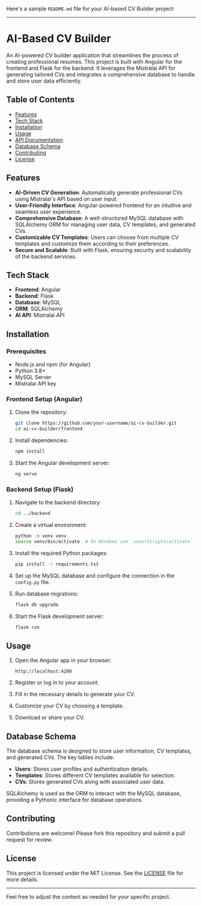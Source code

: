 Here's a sample `README.md` file for your AI-based CV Builder project:

---

# AI-Based CV Builder

An AI-powered CV builder application that streamlines the process of creating professional resumes. This project is built with Angular for the frontend and Flask for the backend. It leverages the Mistralai API for generating tailored CVs and integrates a comprehensive database to handle and store user data efficiently.

## Table of Contents

- [Features](#features)
- [Tech Stack](#tech-stack)
- [Installation](#installation)
- [Usage](#usage)
- [API Documentation](#api-documentation)
- [Database Schema](#database-schema)
- [Contributing](#contributing)
- [License](#license)

## Features

- **AI-Driven CV Generation**: Automatically generate professional CVs using Mistralai's API based on user input.
- **User-Friendly Interface**: Angular-powered frontend for an intuitive and seamless user experience.
- **Comprehensive Database**: A well-structured MySQL database with SQLAlchemy ORM for managing user data, CV templates, and generated CVs.
- **Customizable CV Templates**: Users can choose from multiple CV templates and customize them according to their preferences.
- **Secure and Scalable**: Built with Flask, ensuring security and scalability of the backend services.

## Tech Stack

- **Frontend**: Angular
- **Backend**: Flask
- **Database**: MySQL
- **ORM**: SQLAlchemy
- **AI API**: Mistralai API

## Installation

### Prerequisites

- Node.js and npm (for Angular)
- Python 3.8+
- MySQL Server
- Mistralai API key

### Frontend Setup (Angular)

1. Clone the repository:
   ```bash
   git clone https://github.com/your-username/ai-cv-builder.git
   cd ai-cv-builder/frontend
   ```

2. Install dependencies:
   ```bash
   npm install
   ```

3. Start the Angular development server:
   ```bash
   ng serve
   ```

### Backend Setup (Flask)

1. Navigate to the backend directory:
   ```bash
   cd ../backend
   ```

2. Create a virtual environment:
   ```bash
   python -m venv venv
   source venv/bin/activate  # On Windows use `venv\Scripts\activate`
   ```

3. Install the required Python packages:
   ```bash
   pip install -r requirements.txt
   ```

4. Set up the MySQL database and configure the connection in the `config.py` file.

5. Run database migrations:
   ```bash
   flask db upgrade
   ```

6. Start the Flask development server:
   ```bash
   flask run
   ```

## Usage

1. Open the Angular app in your browser:
   ```
   http://localhost:4200
   ```

2. Register or log in to your account.

3. Fill in the necessary details to generate your CV.

4. Customize your CV by choosing a template.

5. Download or share your CV.

## Database Schema

The database schema is designed to store user information, CV templates, and generated CVs. The key tables include:

- **Users**: Stores user profiles and authentication details.
- **Templates**: Stores different CV templates available for selection.
- **CVs**: Stores generated CVs along with associated user data.

SQLAlchemy is used as the ORM to interact with the MySQL database, providing a Pythonic interface for database operations.

## Contributing

Contributions are welcome! Please fork this repository and submit a pull request for review.

## License

This project is licensed under the MIT License. See the [LICENSE](LICENSE) file for more details.

---

Feel free to adjust the content as needed for your specific project.
